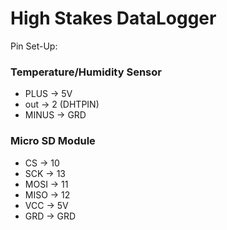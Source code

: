 # High Stakes DataLogger

Pin Set-Up:

### Temperature/Humidity Sensor   
+ PLUS  ->  5V
+ out   ->  2 (DHTPIN)
+ MINUS ->  GRD      

### Micro SD Module              
+ CS    ->   10
+ SCK   ->   13
+ MOSI  ->   11
+ MISO  ->   12
+ VCC   ->   5V
+ GRD   ->   GRD
